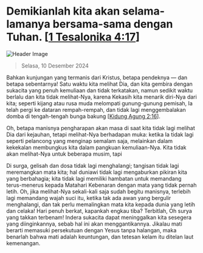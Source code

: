 
# Demikianlah kita akan selama-lamanya bersama-sama dengan Tuhan. [[1 Tesalonika 4:17](http://alkitab.sabda.org/?1%20Tesalonika%204:17)]

![Header Image](https://alkitab.app/slice/sunrise.jpg)

> Selasa, 10 Desember 2024

Bahkan kunjungan yang termanis dari Kristus, betapa pendeknya — dan betapa sebentarnya! Satu waktu kita melihat Dia, dan kita gembira dengan sukacita yang penuh kemuliaan dan tidak terkatakan, namun sedikit waktu berlalu dan kita tidak melihat-Nya, karena Kekasih kita menarik diri-Nya dari kita; seperti kijang atau rusa muda melompati gunung-gunung pemisah, Ia telah pergi ke dataran rempah-rempah, dan tidak lagi menggembalakan domba di tengah-tengah bunga bakung [[Kidung Agung 2:16](http://alkitab.sabda.org/?Kidung%20Agung%202:16)].

Oh, betapa manisnya pengharapan akan masa di saat kita tidak lagi melihat Dia dari kejauhan, tetapi melihat-Nya berhadapan muka: ketika Ia tidak lagi seperti pelancong yang menginap semalam saja, melainkan dalam kekekalan membungkus kita dalam pangkuan kemuliaan-Nya. Kita tidak akan melihat-Nya untuk beberapa musim, tapi

Di surga, gelisah dan dosa tidak lagi menghalangi; tangisan tidak lagi meremangkan mata kita; hal duniawi tidak lagi mengaburkan pikiran kita yang berbahagia; kita tidak lagi memiliki hambatan untuk memandang terus-menerus kepada Matahari Kebenaran dengan mata yang tidak pernah letih. Oh, jika melihat-Nya sekali-kali saja sudah begitu manisnya, terlebih lagi memandang wajah suci itu, ketika tak ada awan yang bergulir menghalangi, dan tak perlu memalingkan mata kita kepada dunia yang letih dan celaka! Hari penuh berkat, kapankah engkau tiba? Terbitlah, Oh surya yang takkan terbenam! Indera sukacita dapat meninggalkan kita sesegera yang diinginkannya, sebab hal ini akan menggantikannya. Jikalau mati berarti memasuki persekutuan dengan Yesus tanpa halangan, maka benarlah bahwa mati adalah keuntungan, dan tetesan kelam itu ditelan laut kemenangan.
    